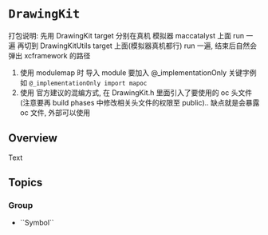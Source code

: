 # ``DrawingKit``

打包说明:
先用 DrawingKit target 分别在真机 模拟器  maccatalyst 上面 run 一遍
再切到 DrawingKitUtils target 上面(模拟器真机都行) run 一遍, 结束后自然会弹出 xcframework 的路径

1. 使用 modulemap 时 导入  module 要加入 @_implementationOnly 关键字例如 `@_implementationOnly import mapoc`
1. 使用 官方建议的混编方式, 在 DrawingKit.h 里面引入了要使用的 oc 头文件(注意要再 build phases 中修改相关头文件的权限至 public).. 缺点就是会暴露 oc 文件, 外部可以使用

## Overview

<!--@START_MENU_TOKEN@-->Text<!--@END_MENU_TOKEN@-->

## Topics

### <!--@START_MENU_TOKEN@-->Group<!--@END_MENU_TOKEN@-->

- <!--@START_MENU_TOKEN@-->``Symbol``<!--@END_MENU_TOKEN@-->
